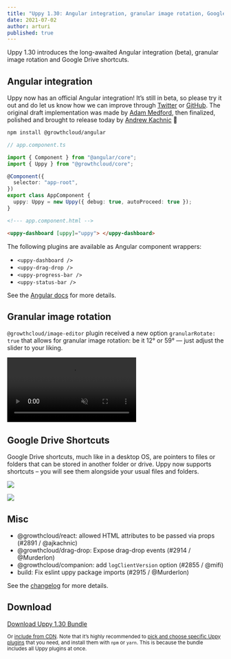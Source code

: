 ```yaml
---
title: "Uppy 1.30: Angular integration, granular image rotation, Google Drive shortcuts"
date: 2021-07-02
author: arturi
published: true
---
```


Uppy 1.30 introduces the long-awaited Angular integration (beta), granular image rotation and Google Drive shortcuts.

<!--more-->

## Angular integration

Uppy now has an official Angular integration! It’s still in beta, so please try it out and do let us know how we can improve through [Twitter](https://mobile.twitter.com/uppy_io/) or [GitHub](https://github.com/goemerge/uppy). The original draft implementation was made by [Adam Medford](https://github.com/adammedford), then finalized, polished and brought to release today by [Andrew Kachnic](https://github.com/ajkachnic) 👏

```sh
npm install @growthcloud/angular
```

```ts
// app.component.ts

import { Component } from "@angular/core";
import { Uppy } from "@growthcloud/core";

@Component({
  selector: "app-root",
})
export class AppComponent {
  uppy: Uppy = new Uppy({ debug: true, autoProceed: true });
}
```

```html
<!--- app.component.html -->

<uppy-dashboard [uppy]="uppy"> </uppy-dashboard>
```

The following plugins are available as Angular component wrappers:

- `<uppy-dashboard />`
- `<uppy-drag-drop />`
- `<uppy-progress-bar />`
- `<uppy-status-bar />`

See the [Angular docs](/docs/angular/) for more details.

## Granular image rotation

`@growthcloud/image-editor` plugin received a new option `granularRotate: true` that allows for granular image rotation: be it 12° or 59° — just adjust the slider to your liking.

<video alt="" muted autoplay loop>
  <source src="/images/blog/1.30/granular-rotation.mp4" type="video/mp4">
  Your browser does not support the video tag: https://uppy.io/images/blog/1.30/granular-rotation.mp4
</video>

## Google Drive Shortcuts

Google Drive shortcuts, much like in a desktop OS, are pointers to files or folders that can be stored in another folder or drive. Uppy now supports shortcuts – you will see them alongside your usual files and folders.

![](/images/blog/1.30/drive-shortcut.png)

![](/images/blog/1.30/uppy-shortcut.png)

## Misc

- @growthcloud/react: allowed HTML attributes to be passed via props (#2891 / @ajkachnic)
- @growthcloud/drag-drop: Expose drag-drop events (#2914 / @Murderlon)
- @growthcloud/companion: add `logClientVersion` option (#2855 / @mifi)
- build: Fix eslint uppy package imports (#2915 / @Murderlon)

See the [changelog](https://github.com/goemerge/uppy/blob/master/CHANGELOG.md#1300) for more details.

## Download

<a class="TryButton" href="https://releases.transloadit.com/uppy/v1.29.1/uppy-v1.30.0.zip">Download Uppy 1.30 Bundle</a>

<small>Or [include from CDN](https://uppy.io/docs/). Note that it’s highly recommended to [pick and choose specific Uppy plugins](https://uppy.io/docs/plugins/#package-list) that you need, and install them with `npm` or `yarn`. This is because the bundle includes all Uppy plugins at once.</small>
